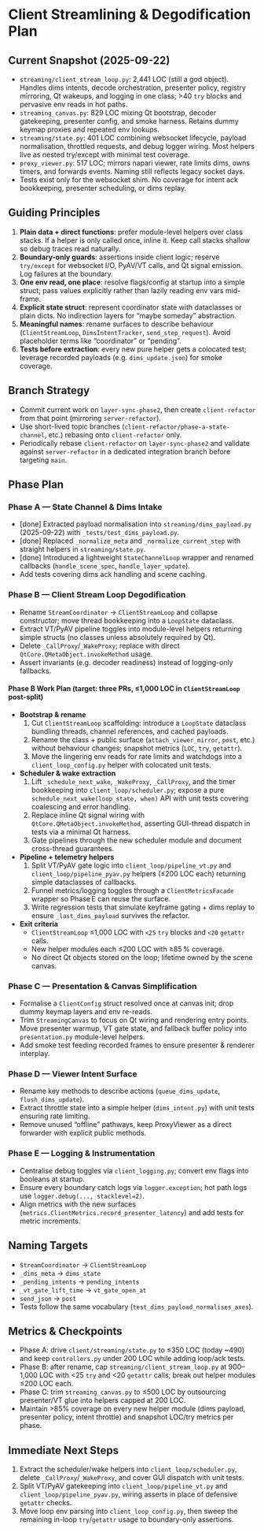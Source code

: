 # Client Streamlining & Degodification Plan

## Current Snapshot (2025-09-22)
- `streaming/client_stream_loop.py`: 2,441 LOC (still a god object). Handles dims intents, decode orchestration, presenter policy, registry mirroring, Qt wakeups, and logging in one class; >40 `try` blocks and pervasive env reads in hot paths.
- `streaming_canvas.py`: 829 LOC mixing Qt bootstrap, decoder gatekeeping, presenter config, and smoke harness. Retains dummy keymap proxies and repeated env lookups.
- `streaming/state.py`: 401 LOC combining websocket lifecycle, payload normalisation, throttled requests, and debug logger wiring. Most helpers live as nested try/except with minimal test coverage.
- `proxy_viewer.py`: 517 LOC; mirrors napari viewer, rate limits dims, owns timers, and forwards events. Naming still reflects legacy socket days.
- Tests exist only for the websocket shim. No coverage for intent ack bookkeeping, presenter scheduling, or dims replay.

## Guiding Principles
1. **Plain data + direct functions**: prefer module-level helpers over class stacks. If a helper is only called once, inline it. Keep call stacks shallow so debug traces read naturally.
2. **Boundary-only guards**: assertions inside client logic; reserve `try/except` for websocket I/O, PyAV/VT calls, and Qt signal emission. Log failures at the boundary.
3. **One env read, one place**: resolve flags/config at startup into a simple struct; pass values explicitly rather than lazily reading env vars mid-frame.
4. **Explicit state struct**: represent coordinator state with dataclasses or plain dicts. No indirection layers for “maybe someday” abstraction.
5. **Meaningful names**: rename surfaces to describe behaviour (`ClientStreamLoop`, `DimsIntentTracker`, `send_step_request`). Avoid placeholder terms like “coordinator” or “pending”.
6. **Tests before extraction**: every new pure helper gets a colocated test; leverage recorded payloads (e.g. `dims_update.json`) for smoke coverage.

## Branch Strategy
- Commit current work on `layer-sync-phase2`, then create `client-refactor` from that point (mirroring `server-refactor`).
- Use short-lived topic branches (`client-refactor/phase-a-state-channel`, etc.) rebasing onto `client-refactor` only.
- Periodically rebase `client-refactor` on `layer-sync-phase2` and validate against `server-refactor` in a dedicated integration branch before targeting `main`.

## Phase Plan

### Phase A — State Channel & Dims Intake
- [done] Extracted payload normalisation into `streaming/dims_payload.py` (2025-09-22) with `_tests/test_dims_payload.py`.
- [done] Replaced `_normalize_meta` and `_normalize_current_step` with straight helpers in `streaming/state.py`.
- [done] Introduced a lightweight `StateChannelLoop` wrapper and renamed callbacks (`handle_scene_spec`, `handle_layer_update`).
- Add tests covering dims ack handling and scene caching.

### Phase B — Client Stream Loop Degodification
- Rename `StreamCoordinator` → `ClientStreamLoop` and collapse constructor; move thread bookkeeping into a `LoopState` dataclass.
- Extract VT/PyAV pipeline toggles into module-level helpers returning simple structs (no classes unless absolutely required by Qt).
- Delete `_CallProxy`/`_WakeProxy`; replace with direct `QtCore.QMetaObject.invokeMethod` usage.
- Assert invariants (e.g. decoder readiness) instead of logging-only fallbacks.

#### Phase B Work Plan (target: three PRs, ≤1,000 LOC in `ClientStreamLoop` post-split)
- **Bootstrap & rename**
  1. Cut `ClientStreamLoop` scaffolding: introduce a `LoopState` dataclass bundling threads, channel references, and cached payloads.
  2. Rename the class + public surface (`attach_viewer_mirror`, `post`, etc.) without behaviour changes; snapshot metrics (`LOC`, `try`, `getattr`).
  3. Move the lingering env reads for rate limits and watchdogs into a `client_loop_config.py` helper with colocated unit tests.
- **Scheduler & wake extraction**
  1. Lift `_schedule_next_wake`, `_WakeProxy`, `_CallProxy`, and the timer bookkeeping into `client_loop/scheduler.py`; expose a pure `schedule_next_wake(loop_state, when)` API with unit tests covering coalescing and error handling.
  2. Replace inline Qt signal wiring with `QtCore.QMetaObject.invokeMethod`, asserting GUI-thread dispatch in tests via a minimal Qt harness.
  3. Gate pipelines through the new scheduler module and document cross-thread guarantees.
- **Pipeline + telemetry helpers**
  1. Split VT/PyAV gate logic into `client_loop/pipeline_vt.py` and `client_loop/pipeline_pyav.py` helpers (≤200 LOC each) returning simple dataclasses of callbacks.
  2. Funnel metrics/logging toggles through a `ClientMetricsFacade` wrapper so Phase E can reuse the surface.
  3. Write regression tests that simulate keyframe gating + dims replay to ensure `_last_dims_payload` survives the refactor.
- **Exit criteria**
  - `ClientStreamLoop` ≤1,000 LOC with `<25` `try` blocks and `<20` `getattr` calls.
  - New helper modules each ≤200 LOC with ≥85 % coverage.
  - No direct Qt objects stored on the loop; lifetime owned by the scene canvas.

### Phase C — Presentation & Canvas Simplification
- Formalise a `ClientConfig` struct resolved once at canvas init; drop dummy keymap layers and env re-reads.
- Trim `StreamingCanvas` to focus on Qt wiring and rendering entry points. Move presenter warmup, VT gate state, and fallback buffer policy into `presentation.py` module-level helpers.
- Add smoke test feeding recorded frames to ensure presenter & renderer interplay.

### Phase D — Viewer Intent Surface
- Rename key methods to describe actions (`queue_dims_update`, `flush_dims_update`).
- Extract throttle state into a simple helper (`dims_intent.py`) with unit tests ensuring rate limiting.
- Remove unused “offline” pathways, keep ProxyViewer as a direct forwarder with explicit public methods.

### Phase E — Logging & Instrumentation
- Centralise debug toggles via `client_logging.py`; convert env flags into booleans at startup.
- Ensure every boundary catch logs via `logger.exception`; hot path logs use `logger.debug(..., stacklevel=2)`.
- Align metrics with the new surfaces (`metrics.ClientMetrics.record_presenter_latency`) and add tests for metric increments.

## Naming Targets
- `StreamCoordinator` → `ClientStreamLoop`
- `_dims_meta` → `dims_state`
- `_pending_intents` → `pending_intents`
- `_vt_gate_lift_time` → `vt_gate_open_at`
- `send_json` → `post`
- Tests follow the same vocabulary (`test_dims_payload_normalises_axes`).

## Metrics & Checkpoints
- Phase A: drive `client/streaming/state.py` to ≤350 LOC (today ~490) and keep `controllers.py` under 200 LOC while adding loop/ack tests.
- Phase B: after rename, cap `streaming/client_stream_loop.py` at 900–1,000 LOC with <25 `try` and <20 `getattr` calls; break out helper modules ≤200 LOC each.
- Phase C: trim `streaming_canvas.py` to ≤500 LOC by outsourcing presenter/VT glue into helpers capped at 200 LOC.
- Maintain >85% coverage on every new helper module (dims payload, presenter policy, intent throttle) and snapshot LOC/try metrics per phase.

## Immediate Next Steps
1. Extract the scheduler/wake helpers into `client_loop/scheduler.py`, delete `_CallProxy`/`_WakeProxy`, and cover GUI dispatch with unit tests.
2. Split VT/PyAV gatekeeping into `client_loop/pipeline_vt.py` and `client_loop/pipeline_pyav.py`, wiring asserts in place of defensive `getattr` checks.
3. Move loop env parsing into `client_loop_config.py`, then sweep the remaining in-loop `try`/`getattr` usage to boundary-only assertions.
